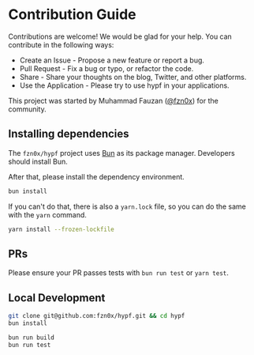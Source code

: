 # Contribution Guide

Contributions are welcome! We would be glad for your help. You can contribute in the following ways:

- Create an Issue - Propose a new feature or report a bug.
- Pull Request - Fix a bug or typo, or refactor the code.
- Share - Share your thoughts on the blog, Twitter, and other platforms.
- Use the Application - Please try to use hypf in your applications.

This project was started by Muhammad Fauzan ([@fzn0x](https://github.com/fzn0x)) for the community.

## Installing dependencies

The `fzn0x/hypf` project uses [Bun](https://bun.sh/) as its package manager. Developers should install Bun.

After that, please install the dependency environment.

```bash
bun install
```

If you can't do that, there is also a `yarn.lock` file, so you can do the same with the `yarn` command.

```bash
yarn install --frozen-lockfile
```

## PRs

Please ensure your PR passes tests with `bun run test` or `yarn test`.

## Local Development

```bash
git clone git@github.com:fzn0x/hypf.git && cd hypf
bun install

bun run build
bun run test
```
